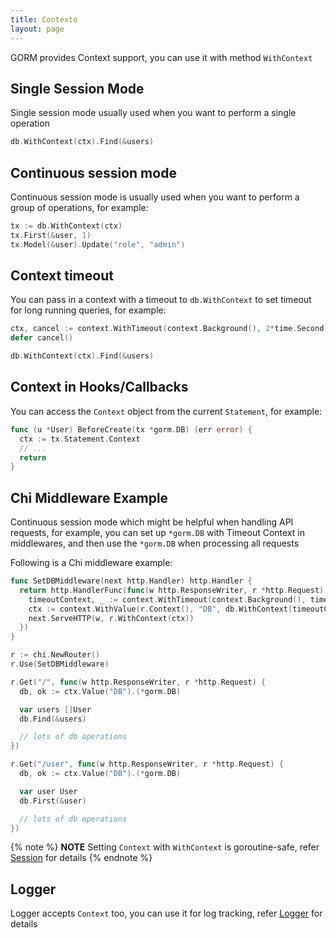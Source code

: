 ```yaml
---
title: Contexto
layout: page
---
```


GORM provides Context support, you can use it with method `WithContext`

## Single Session Mode

Single session mode usually used when you want to perform a single operation

```go
db.WithContext(ctx).Find(&users)
```

## Continuous session mode

Continuous session mode is usually used when you want to perform a group of operations, for example:

```go
tx := db.WithContext(ctx)
tx.First(&user, 1)
tx.Model(&user).Update("role", "admin")
```

## Context timeout

You can pass in a context with a timeout to `db.WithContext` to set timeout for long running queries, for example:

```go
ctx, cancel := context.WithTimeout(context.Background(), 2*time.Second)
defer cancel()

db.WithContext(ctx).Find(&users)
```

## Context in Hooks/Callbacks

You can access the `Context` object from the current `Statement`, for example:

```go
func (u *User) BeforeCreate(tx *gorm.DB) (err error) {
  ctx := tx.Statement.Context
  // ...
  return
}
```

## Chi Middleware Example

Continuous session mode which might be helpful when handling API requests, for example, you can set up `*gorm.DB` with Timeout Context in middlewares, and then use the `*gorm.DB` when processing all requests

Following is a Chi middleware example:

```go
func SetDBMiddleware(next http.Handler) http.Handler {
  return http.HandlerFunc(func(w http.ResponseWriter, r *http.Request) {
    timeoutContext, _ := context.WithTimeout(context.Background(), time.Second)
    ctx := context.WithValue(r.Context(), "DB", db.WithContext(timeoutContext))
    next.ServeHTTP(w, r.WithContext(ctx))
  })
}

r := chi.NewRouter()
r.Use(SetDBMiddleware)

r.Get("/", func(w http.ResponseWriter, r *http.Request) {
  db, ok := ctx.Value("DB").(*gorm.DB)

  var users []User
  db.Find(&users)

  // lots of db operations
})

r.Get("/user", func(w http.ResponseWriter, r *http.Request) {
  db, ok := ctx.Value("DB").(*gorm.DB)

  var user User
  db.First(&user)

  // lots of db operations
})
```

{% note %}
**NOTE** Setting `Context` with `WithContext` is goroutine-safe, refer [Session](session.html) for details
{% endnote %}

## Logger

Logger accepts `Context` too, you can use it for log tracking, refer [Logger](logger.html) for details
